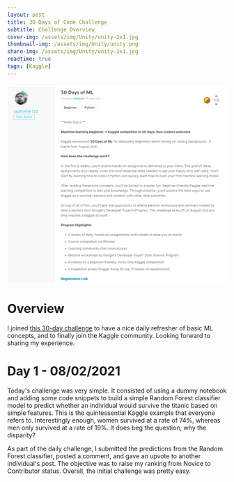 ```yaml
---
layout: post
title: 30 Days of Code Challenge
subtitle: Challenge Overview
cover-img: /assets/img/Unity/unity-2x1.jpg
thumbnail-img: /assets/img/Unity/unity.png
share-img: /assets/img/Unity/unity-2x1.jpg
readtime: true
tags: [Kaggle]
---
```


![UnityEditor](../../../assets/img/Kaggle/30DaysOfCode.png)

# Overview

I joined [this 30-day challenge](https://www.kaggle.com/general/254175) to have a nice daily refresher of basic ML concepts,
and to finally join the Kaggle community. Looking forward to sharing 
my experience.

# Day 1 - 08/02/2021

Today's challenge was very simple. It consisted of using a dummy 
notebook and adding some code snippets to build a simple Random Forest
classifier model to predict whether an individual would survive the titanic
based on simple features. This is the quintessential Kaggle example
that everyone refers to. Interestingly enough, women
survived at a rate of 74%, whereas men only survived at a rate of 19%. 
It does beg the question, why the disparity? 

As part of the daily challenge, I submitted the predictions from the Random
Forest classifier, posted a comment, and gave an upvote to another 
individual's post. The objective was to raise my ranking from Novice 
to Contributor status. Overall, the initial challenge was pretty easy.
